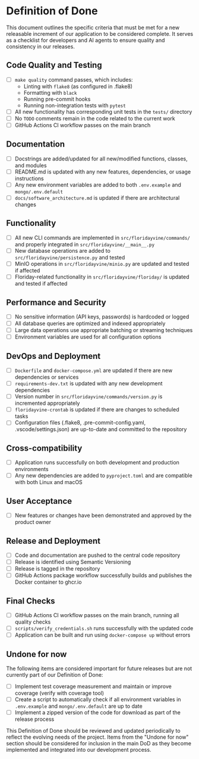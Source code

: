 # Definition of Done

This document outlines the specific criteria that must be met for a new releasable increment of our application to be considered complete. It serves as a checklist for developers and AI agents to ensure quality and consistency in our releases.

## Code Quality and Testing

- [ ] `make quality` command passes, which includes:
  - Linting with `flake8` (as configured in .flake8)
  - Formatting with `black`
  - Running pre-commit hooks
  - Running non-integration tests with `pytest`
- [ ] All new functionality has corresponding unit tests in the `tests/` directory
- [ ] No `TODO` comments remain in the code related to the current work
- [ ] GitHub Actions CI workflow passes on the main branch

## Documentation

- [ ] Docstrings are added/updated for all new/modified functions, classes, and modules
- [ ] README.md is updated with any new features, dependencies, or usage instructions
- [ ] Any new environment variables are added to both `.env.example` and `mongo/.env.default`
- [ ] `docs/software_architecture.md` is updated if there are architectural changes

## Functionality

- [ ] All new CLI commands are implemented in `src/floridayvine/commands/` and properly integrated in `src/floridayvine/__main__.py`
- [ ] New database operations are added to `src/floridayvine/persistence.py` and tested
- [ ] MinIO operations in `src/floridayvine/minio.py` are updated and tested if affected
- [ ] Floriday-related functionality in `src/floridayvine/floriday/` is updated and tested if affected

## Performance and Security

- [ ] No sensitive information (API keys, passwords) is hardcoded or logged
- [ ] All database queries are optimized and indexed appropriately
- [ ] Large data operations use appropriate batching or streaming techniques
- [ ] Environment variables are used for all configuration options

## DevOps and Deployment

- [ ] `Dockerfile` and `docker-compose.yml` are updated if there are new dependencies or services
- [ ] `requirements-dev.txt` is updated with any new development dependencies
- [ ] Version number in `src/floridayvine/commands/version.py` is incremented appropriately
- [ ] `floridayvine-crontab` is updated if there are changes to scheduled tasks
- [ ] Configuration files (.flake8, .pre-commit-config.yaml, .vscode/settings.json) are up-to-date and committed to the repository

## Cross-compatibility

- [ ] Application runs successfully on both development and production environments
- [ ] Any new dependencies are added to `pyproject.toml` and are compatible with both Linux and macOS

## User Acceptance

- [ ] New features or changes have been demonstrated and approved by the product owner

## Release and Deployment

- [ ] Code and documentation are pushed to the central code repository
- [ ] Release is identified using Semantic Versioning
- [ ] Release is tagged in the repository
- [ ] GitHub Actions package workflow successfully builds and publishes the Docker container to ghcr.io

## Final Checks

- [ ] GitHub Actions CI workflow passes on the main branch, running all quality checks
- [ ] `scripts/verify_credentials.sh` runs successfully with the updated code
- [ ] Application can be built and run using `docker-compose up` without errors

## Undone for now

The following items are considered important for future releases but are not currently part of our Definition of Done:

- [ ] Implement test coverage measurement and maintain or improve coverage (verify with coverage tool)
- [ ] Create a script to automatically check if all environment variables in `.env.example` and `mongo/.env.default` are up to date
- [ ] Implement a zipped version of the code for download as part of the release process

This Definition of Done should be reviewed and updated periodically to reflect the evolving needs of the project. Items from the "Undone for now" section should be considered for inclusion in the main DoD as they become implemented and integrated into our development process.
